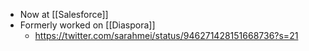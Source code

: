 - Now at [[Salesforce]]
- Formerly worked on [[Diaspora]]
    - https://twitter.com/sarahmei/status/946271428151668736?s=21
